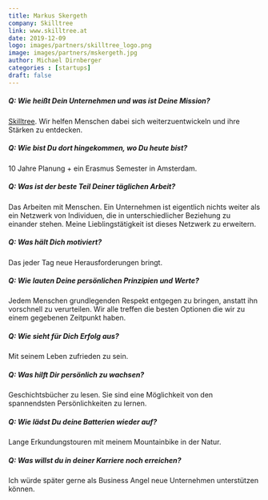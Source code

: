 ```yaml
---
title: Markus Skergeth
company: Skilltree
link: www.skilltree.at
date: 2019-12-09
logo: images/partners/skilltree_logo.png
image: images/partners/mskergeth.jpg
author: Michael Dirnberger
categories : [startups]
draft: false
---
```


##### Q: Wie heißt Dein Unternehmen und was ist Deine Mission?

[Skilltree](https://www.skilltree.at/). Wir helfen Menschen dabei sich weiterzuentwickeln und ihre Stärken zu entdecken.

##### Q: Wie bist Du dort hingekommen, wo Du heute bist?

10 Jahre Planung + ein Erasmus Semester in Amsterdam.

##### Q: Was ist der beste Teil Deiner täglichen Arbeit?

Das Arbeiten mit Menschen. Ein Unternehmen ist eigentlich nichts weiter als ein Netzwerk von Individuen, die in unterschiedlicher Beziehung zu einander stehen. Meine Lieblingstätigkeit ist dieses Netzwerk zu erweitern.

##### Q: Was hält Dich motiviert?

Das jeder Tag neue Herausforderungen bringt.

##### Q: Wie lauten Deine persönlichen Prinzipien und Werte?

Jedem Menschen grundlegenden Respekt entgegen zu bringen, anstatt ihn vorschnell zu verurteilen. Wir alle treffen die besten Optionen die wir zu einem gegebenen Zeitpunkt haben.

##### Q: Wie sieht für Dich Erfolg aus?

 Mit seinem Leben zufrieden zu sein.

##### Q: Was hilft Dir persönlich zu wachsen?

Geschichtsbücher zu lesen. Sie sind eine Möglichkeit von den spannendsten Persönlichkeiten zu lernen.

##### Q: Wie lädst Du deine Batterien wieder auf?

Lange Erkundungstouren mit meinem Mountainbike in der Natur.

##### Q: Was willst du in deiner Karriere noch erreichen?

Ich würde später gerne als Business Angel neue Unternehmen unterstützen können.
